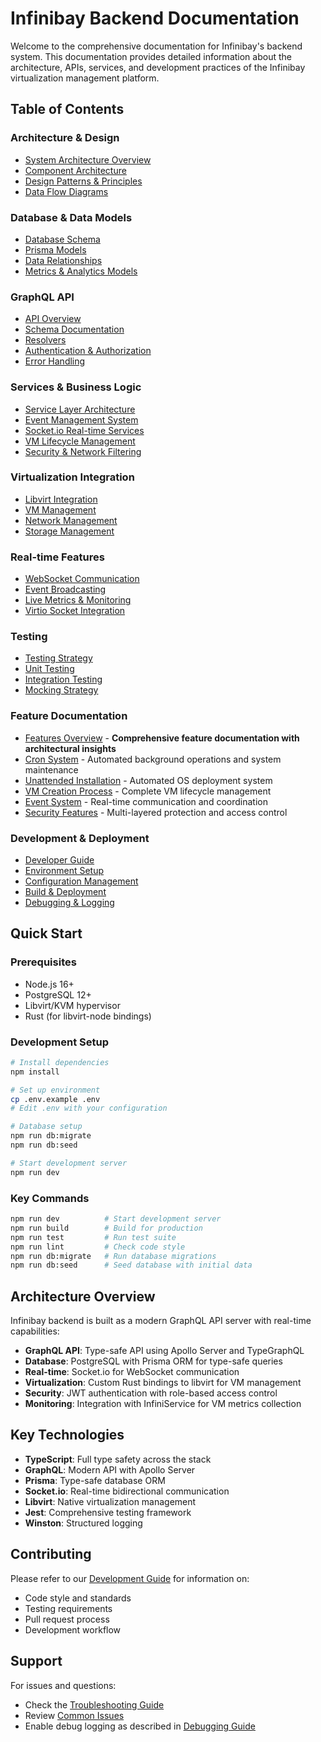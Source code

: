 # Infinibay Backend Documentation

Welcome to the comprehensive documentation for Infinibay's backend system. This documentation provides detailed information about the architecture, APIs, services, and development practices of the Infinibay virtualization management platform.

## Table of Contents

### Architecture & Design
- [System Architecture Overview](./architecture/README.md)
- [Component Architecture](./architecture/components.md)
- [Design Patterns & Principles](./architecture/design-patterns.md)
- [Data Flow Diagrams](./architecture/data-flow.md)

### Database & Data Models
- [Database Schema](./data/schema.md)
- [Prisma Models](./data/models.md)
- [Data Relationships](./data/relationships.md)
- [Metrics & Analytics Models](./data/metrics.md)

### GraphQL API
- [API Overview](./api/README.md)
- [Schema Documentation](./api/schema.md)
- [Resolvers](./api/resolvers.md)
- [Authentication & Authorization](./api/auth.md)
- [Error Handling](./api/errors.md)

### Services & Business Logic
- [Service Layer Architecture](./services/README.md)
- [Event Management System](./services/event-management.md)
- [Socket.io Real-time Services](./services/socket-services.md)
- [VM Lifecycle Management](./services/vm-lifecycle.md)
- [Security & Network Filtering](./services/security.md)

### Virtualization Integration
- [Libvirt Integration](./virtualization/libvirt.md)
- [VM Management](./virtualization/vm-management.md)
- [Network Management](./virtualization/network-management.md)
- [Storage Management](./virtualization/storage.md)

### Real-time Features
- [WebSocket Communication](./realtime/websockets.md)
- [Event Broadcasting](./realtime/events.md)
- [Live Metrics & Monitoring](./realtime/metrics.md)
- [Virtio Socket Integration](./realtime/virtio-sockets.md)

### Testing
- [Testing Strategy](./testing/README.md)
- [Unit Testing](./testing/unit-testing.md)
- [Integration Testing](./testing/integration-testing.md)
- [Mocking Strategy](./testing/mocking.md)

### Feature Documentation
- [Features Overview](./features/README.md) - **Comprehensive feature documentation with architectural insights**
- [Cron System](./features/cron-system.md) - Automated background operations and system maintenance
- [Unattended Installation](./features/unattended-installation.md) - Automated OS deployment system
- [VM Creation Process](./features/vm-creation-process.md) - Complete VM lifecycle management
- [Event System](./features/event-system.md) - Real-time communication and coordination
- [Security Features](./features/security-features.md) - Multi-layered protection and access control

### Development & Deployment
- [Developer Guide](./development/README.md)
- [Environment Setup](./development/environment.md)
- [Configuration Management](./development/configuration.md)
- [Build & Deployment](./development/deployment.md)
- [Debugging & Logging](./development/debugging.md)

## Quick Start

### Prerequisites
- Node.js 16+
- PostgreSQL 12+
- Libvirt/KVM hypervisor
- Rust (for libvirt-node bindings)

### Development Setup
```bash
# Install dependencies
npm install

# Set up environment
cp .env.example .env
# Edit .env with your configuration

# Database setup
npm run db:migrate
npm run db:seed

# Start development server
npm run dev
```

### Key Commands
```bash
npm run dev          # Start development server
npm run build        # Build for production
npm run test         # Run test suite
npm run lint         # Check code style
npm run db:migrate   # Run database migrations
npm run db:seed      # Seed database with initial data
```

## Architecture Overview

Infinibay backend is built as a modern GraphQL API server with real-time capabilities:

- **GraphQL API**: Type-safe API using Apollo Server and TypeGraphQL
- **Database**: PostgreSQL with Prisma ORM for type-safe queries
- **Real-time**: Socket.io for WebSocket communication
- **Virtualization**: Custom Rust bindings to libvirt for VM management
- **Security**: JWT authentication with role-based access control
- **Monitoring**: Integration with InfiniService for VM metrics collection

## Key Technologies

- **TypeScript**: Full type safety across the stack
- **GraphQL**: Modern API with Apollo Server
- **Prisma**: Type-safe database ORM
- **Socket.io**: Real-time bidirectional communication
- **Libvirt**: Native virtualization management
- **Jest**: Comprehensive testing framework
- **Winston**: Structured logging

## Contributing

Please refer to our [Development Guide](./development/README.md) for information on:
- Code style and standards
- Testing requirements
- Pull request process
- Development workflow

## Support

For issues and questions:
- Check the [Troubleshooting Guide](./development/troubleshooting.md)
- Review [Common Issues](./development/common-issues.md)
- Enable debug logging as described in [Debugging Guide](./development/debugging.md)